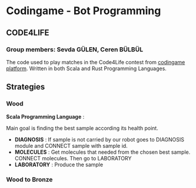 # Codingame - Bot Programming
## CODE4LIFE
### Group members: Sevda GÜLEN, Ceren BÜLBÜL

The code used to play matches in the Code4Life contest from [codingame platform](https://www.codingame.com/multiplayer/bot-programming/code4life).
Written in both Scala and Rust Programming Languages.

## Strategies
### Wood
**Scala Programming Language** :

Main goal is finding the best sample according its health point.
- **DIAGNOSIS** : If sample is not carried by our robot goes to DIAGNOSIS module and CONNECT sample with sample id.
- **MOLECULES** : Get molecules that needed from the chosen best sample. CONNECT molecules.
Then go to LABORATORY
- **LABORATORY** : Produce the sample




### Wood to Bronze








                  

